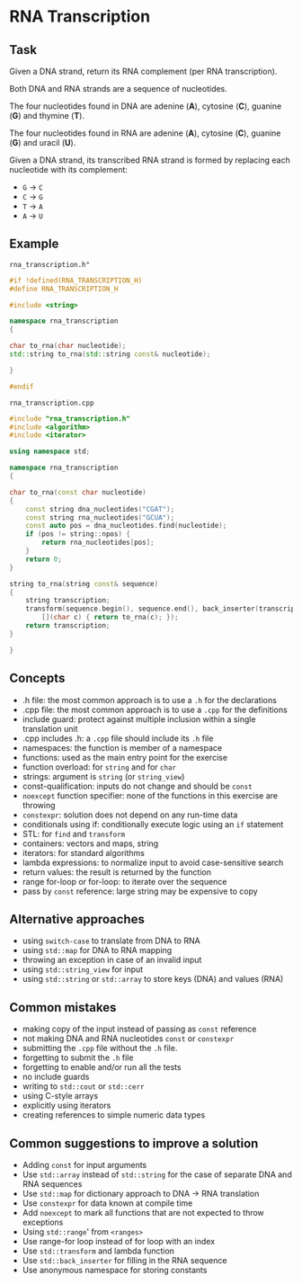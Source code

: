 # RNA Transcription

## Task

Given a DNA strand, return its RNA complement (per RNA transcription).

Both DNA and RNA strands are a sequence of nucleotides.

The four nucleotides found in DNA are adenine (**A**), cytosine (**C**),
guanine (**G**) and thymine (**T**).

The four nucleotides found in RNA are adenine (**A**), cytosine (**C**),
guanine (**G**) and uracil (**U**).

Given a DNA strand, its transcribed RNA strand is formed by replacing
each nucleotide with its complement:

- `G` -> `C`
- `C` -> `G`
- `T` -> `A`
- `A` -> `U`

## Example

`rna_transcription.h"`

```cpp
#if !defined(RNA_TRANSCRIPTION_H)
#define RNA_TRANSCRIPTION_H

#include <string>

namespace rna_transcription
{

char to_rna(char nucleotide);
std::string to_rna(std::string const& nucleotide);

}

#endif
```

`rna_transcription.cpp`

```cpp
#include "rna_transcription.h"
#include <algorithm>
#include <iterator>

using namespace std;

namespace rna_transcription
{

char to_rna(const char nucleotide)
{
    const string dna_nucleotides("CGAT");
    const string rna_nucleotides("GCUA");
    const auto pos = dna_nucleotides.find(nucleotide);
    if (pos != string::npos) {
        return rna_nucleotides[pos];
    }
    return 0;
}

string to_rna(string const& sequence)
{
    string transcription;
    transform(sequence.begin(), sequence.end(), back_inserter(transcription),
        [](char c) { return to_rna(c); });
    return transcription;
}

}
```

## Concepts

- .h file: the most common approach is to use a `.h` for the declarations
- .cpp file: the most common approach is to use a `.cpp` for the definitions
- include guard: protect against multiple inclusion within a single translation unit
- .cpp includes .h: a `.cpp` file should include its `.h` file
- namespaces: the function is member of a namespace
- functions: used as the main entry point for the exercise
- function overload: for `string` and for `char`
- strings: argument is `string` (or `string_view`)
- const-qualification: inputs do not change and should be `const`
- `noexcept` function specifier: none of the functions in this exercise are throwing
- `constexpr`: solution does not depend on any run-time data
- conditionals using if: conditionally execute logic using an `if` statement
- STL: for `find` and `transform`
- containers: vectors and maps, string
- iterators: for standard algorithms
- lambda expressions: to normalize input to avoid case-sensitive search
- return values: the result is returned by the function
- range for-loop or for-loop: to iterate over the sequence
- pass by `const` reference: large string may be expensive to copy

## Alternative approaches

- using `switch-case` to translate from DNA to RNA
- using `std::map` for DNA to RNA mapping
- throwing an exception in case of an invalid input
- using `std::string_view` for input
- using `std::string` or `std::array` to store keys (DNA) and values (RNA)

## Common mistakes

- making copy of the input instead of passing as `const` reference
- not making DNA and RNA nucleotides `const` or `constexpr`
- submitting the `.cpp` file without the `.h` file.
- forgetting to submit the `.h` file
- forgetting to enable and/or run all the tests
- no include guards
- writing to `std::cout` or `std::cerr`
- using C-style arrays
- explicitly using iterators
- creating references to simple numeric data types

## Common suggestions to improve a solution

- Adding `const` for input arguments
- Use `std::array` instead of `std::string` for the case of separate DNA and RNA sequences
- Use `std::map` for dictionary approach to DNA -> RNA translation
- Use `constexpr` for data known at compile time
- Add `noexcept` to mark all functions that are not expected to throw exceptions
- Using `std::range`' from `<ranges>`
- Use range-for loop instead of for loop with an index
- Use `std::transform` and lambda function
- Use `std::back_inserter` for filling in the RNA sequence
- Use anonymous namespace for storing constants
